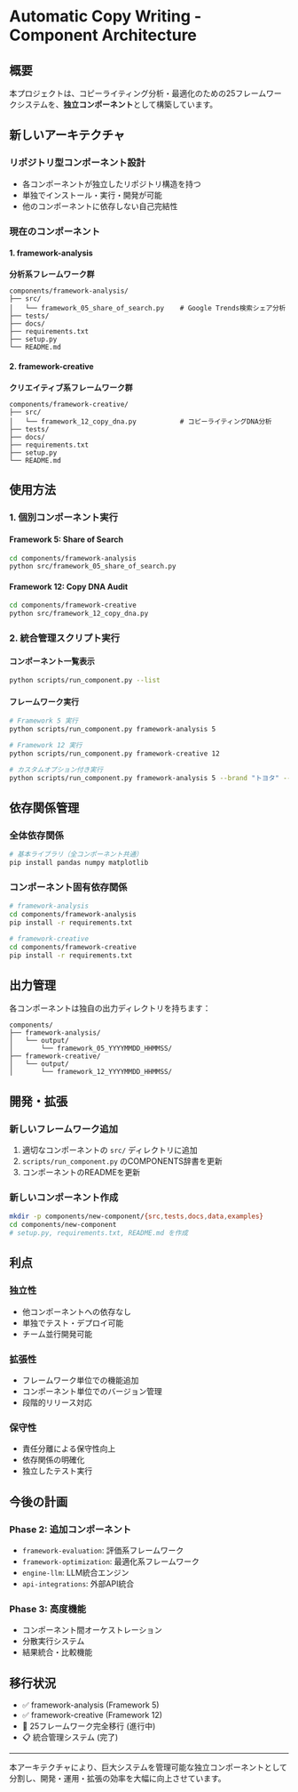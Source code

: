 # Automatic Copy Writing - Component Architecture

## 概要

本プロジェクトは、コピーライティング分析・最適化のための25フレームワークシステムを、**独立コンポーネント**として構築しています。

## 新しいアーキテクチャ

### リポジトリ型コンポーネント設計
- 各コンポーネントが独立したリポジトリ構造を持つ
- 単独でインストール・実行・開発が可能
- 他のコンポーネントに依存しない自己完結性

### 現在のコンポーネント

#### 1. framework-analysis
**分析系フレームワーク群**
```
components/framework-analysis/
├── src/
│   └── framework_05_share_of_search.py    # Google Trends検索シェア分析
├── tests/
├── docs/
├── requirements.txt
├── setup.py
└── README.md
```

#### 2. framework-creative
**クリエイティブ系フレームワーク群**
```
components/framework-creative/
├── src/
│   └── framework_12_copy_dna.py           # コピーライティングDNA分析
├── tests/
├── docs/
├── requirements.txt
├── setup.py
└── README.md
```

## 使用方法

### 1. 個別コンポーネント実行

#### Framework 5: Share of Search
```bash
cd components/framework-analysis
python src/framework_05_share_of_search.py
```

#### Framework 12: Copy DNA Audit
```bash
cd components/framework-creative  
python src/framework_12_copy_dna.py
```

### 2. 統合管理スクリプト実行

#### コンポーネント一覧表示
```bash
python scripts/run_component.py --list
```

#### フレームワーク実行
```bash
# Framework 5 実行
python scripts/run_component.py framework-analysis 5

# Framework 12 実行  
python scripts/run_component.py framework-creative 12

# カスタムオプション付き実行
python scripts/run_component.py framework-analysis 5 --brand "トヨタ" --competitors "ホンダ" "日産"
```

## 依存関係管理

### 全体依存関係
```bash
# 基本ライブラリ（全コンポーネント共通）
pip install pandas numpy matplotlib
```

### コンポーネント固有依存関係
```bash
# framework-analysis
cd components/framework-analysis
pip install -r requirements.txt

# framework-creative
cd components/framework-creative
pip install -r requirements.txt
```

## 出力管理

各コンポーネントは独自の出力ディレクトリを持ちます：

```
components/
├── framework-analysis/
│   └── output/
│       └── framework_05_YYYYMMDD_HHMMSS/
├── framework-creative/
│   └── output/
│       └── framework_12_YYYYMMDD_HHMMSS/
```

## 開発・拡張

### 新しいフレームワーク追加

1. 適切なコンポーネントの `src/` ディレクトリに追加
2. `scripts/run_component.py` のCOMPONENTS辞書を更新
3. コンポーネントのREADMEを更新

### 新しいコンポーネント作成

```bash
mkdir -p components/new-component/{src,tests,docs,data,examples}
cd components/new-component
# setup.py, requirements.txt, README.md を作成
```

## 利点

### 独立性
- 他コンポーネントへの依存なし
- 単独でテスト・デプロイ可能
- チーム並行開発可能

### 拡張性
- フレームワーク単位での機能追加
- コンポーネント単位でのバージョン管理
- 段階的リリース対応

### 保守性
- 責任分離による保守性向上
- 依存関係の明確化
- 独立したテスト実行

## 今後の計画

### Phase 2: 追加コンポーネント
- `framework-evaluation`: 評価系フレームワーク
- `framework-optimization`: 最適化系フレームワーク
- `engine-llm`: LLM統合エンジン
- `api-integrations`: 外部API統合

### Phase 3: 高度機能
- コンポーネント間オーケストレーション
- 分散実行システム
- 結果統合・比較機能

## 移行状況

- ✅ framework-analysis (Framework 5)
- ✅ framework-creative (Framework 12)  
- 🔄 25フレームワーク完全移行 (進行中)
- 📋 統合管理システム (完了)

---

本アーキテクチャにより、巨大システムを管理可能な独立コンポーネントとして分割し、開発・運用・拡張の効率を大幅に向上させています。 